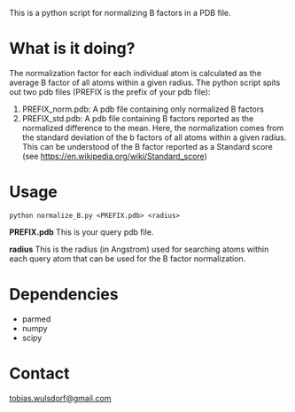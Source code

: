 This is a python script for normalizing B factors in a PDB file. 

What is it doing?
=================
The normalization factor for each individual atom is calculated as the average B factor of all atoms within a given radius. The python script spits out two pdb files (PREFIX is the prefix of your pdb file):
1) PREFIX_norm.pdb: A pdb file containing only normalized B factors
2) PREFIX_std.pdb:  A pdb file containing B factors reported as the normalized difference to the mean. Here, the normalization comes from the standard deviation of the b factors of all atoms within a given radius. This can be understood of the B factor reported as a Standard score (see https://en.wikipedia.org/wiki/Standard_score)

Usage
=====
```
python normalize_B.py <PREFIX.pdb> <radius>
```

**PREFIX.pdb**
This is your query pdb file.

**radius**
This is the radius (in Angstrom) used for searching atoms within each query atom that can be used for the B factor normalization.

Dependencies
============
* parmed
* numpy
* scipy

Contact
=======
tobias.wulsdorf@gmail.com
